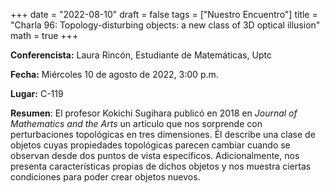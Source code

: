+++
date  = "2022-08-10"
draft = false
tags  = ["Nuestro Encuentro"]
title = "Charla 96: Topology-disturbing objects: a new class of 3D optical illusion"
math  = true
+++

**Conferencista:** Laura Rincón, Estudiante de Matemáticas, Uptc

**Fecha:** Miércoles 10  de agosto de 2022, 3:00 p.m.

**Lugar:** C-119 

**Resumen**: El profesor Kokichi Sugihara publicó en 2018 en *Journal of Mathematics and the Arts* un artículo que nos sorprende con perturbaciones topológicas en tres dimensiones. Él describe una clase de objetos cuyas propiedades topológicas parecen cambiar cuando se observan desde dos puntos de vista específicos. Adicionalmente, nos presenta características propias de dichos objetos y nos muestra ciertas condiciones para poder crear objetos nuevos.
